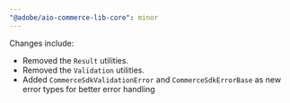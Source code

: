 ```yaml
---
"@adobe/aio-commerce-lib-core": minor
---
```


Changes include:

- Removed the `Result` utilities.
- Removed the `Validation` utilities.
- Added `CommerceSdkValidationError` and `CommerceSdkErrorBase` as new error types for better error handling
